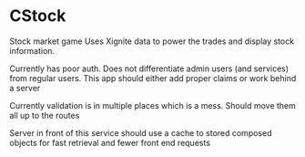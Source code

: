 # CStock
Stock market game
Uses Xignite data to power the trades and display stock information.

Currently has poor auth. Does not differentiate admin users (and services) from regular users.
This app should either add proper claims or work behind a server

Currently validation is in multiple places which is a mess. Should move them all up to the routes

Server in front of this service should use a cache to stored composed objects for fast retrieval and fewer front end requests